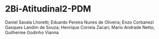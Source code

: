 # 2Bi-Atitudinal2-PDM
Daniel Savala Lhoretti; Eduardo Pereira Nunes de Oliveira; Enzo Corbanezi Gasques Landim de Souza; Henrique Correia Zacari; Mario Andrade Netto; Guilherme Godinho Vianna
